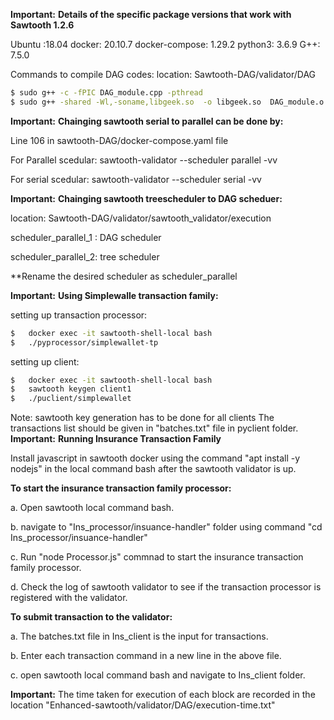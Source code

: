 **Important:**  **Details of the specific package versions that work with Sawtooth 1.2.6**

Ubuntu :18.04
docker:  20.10.7
docker-compose:  1.29.2
python3:  3.6.9
G++: 7.5.0


Commands to compile DAG codes:
location: Sawtooth-DAG/validator/DAG

```bash
$ sudo g++ -c -fPIC DAG_module.cpp -pthread
$ sudo g++ -shared -Wl,-soname,libgeek.so  -o libgeek.so  DAG_module.o
```

**Important:** **Chainging sawtooth serial to parallel can be done by:**

Line 106 in sawtooth-DAG/docker-compose.yaml file

For Parallel scedular:
    sawtooth-validator --scheduler parallel -vv 

For serial scedular:
    sawtooth-validator --scheduler serial -vv 

**Important:** **Chainging sawtooth treescheduler to DAG scheduer:**

location: Sawtooth-DAG/validator/sawtooth_validator/execution

scheduler_parallel_1 : DAG scheduler

scheduler_parallel_2: tree scheduler

**Rename the desired scheduler as scheduler_parallel

**Important:** **Using Simplewalle transaction family:**

setting up transaction processor:
```bash
$   docker exec -it sawtooth-shell-local bash
$   ./pyprocessor/simplewallet-tp
```


setting up client:
```bash
$   docker exec -it sawtooth-shell-local bash
$   sawtooth keygen client1
$   ./puclient/simplewallet
```
Note: sawtooth key generation has to be done for all clients
The transactions list should be given in "batches.txt" file in pyclient folder.
**Important:** **Running Insurance Transaction Family**

Install javascript in sawtooth docker using the command "apt install -y nodejs" in the local command bash after the sawtooth validator is up.

**To start the insurance transaction family processor:**

a. Open sawtooth local command bash.

b. navigate to "Ins_processor/insuance-handler" folder using command "cd Ins_processor/insuance-handler"

c. Run "node Processor.js" commnad to start the insurance transaction family processor.

d. Check the log of sawtooth validator to see if the transaction processor is registered with the validator.
	
	
**To submit transaction to the validator:**

a. The batches.txt file in Ins_client is the input for transactions.

b. Enter each transaction command in a new line in the above file.

c. open sawtooth local command bash and navigate to Ins_client folder.
	
**Important:** The time taken for execution of each block are recorded in the location "Enhanced-sawtooth/validator/DAG/execution-time.txt"
